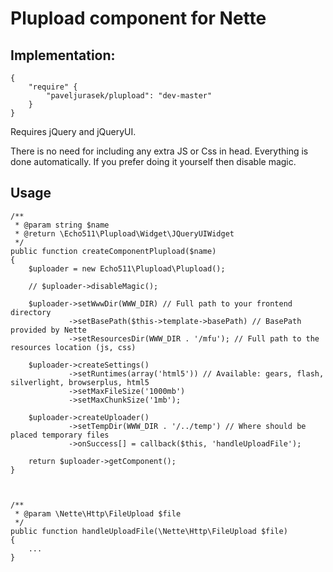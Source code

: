 Plupload component for Nette
============================

Implementation:
---------------

	{
		"require" {
			"paveljurasek/plupload": "dev-master"
		}
	}

Requires jQuery and jQueryUI.

There is no need for including any extra JS or Css in head. Everything is done automatically. If you prefer doing it yourself then disable magic.


Usage
-----

	/**
	 * @param string $name
	 * @return \Echo511\Plupload\Widget\JQueryUIWidget
	 */
    public function createComponentPlupload($name)
    {
        $uploader = new Echo511\Plupload\Plupload();

        // $uploader->disableMagic();

        $uploader->setWwwDir(WWW_DIR) // Full path to your frontend directory
                 ->setBasePath($this->template->basePath) // BasePath provided by Nette
                 ->setResourcesDir(WWW_DIR . '/mfu'); // Full path to the resources location (js, css)

        $uploader->createSettings()
                 ->setRuntimes(array('html5')) // Available: gears, flash, silverlight, browserplus, html5
                 ->setMaxFileSize('1000mb')
                 ->setMaxChunkSize('1mb');

        $uploader->createUploader()
                 ->setTempDir(WWW_DIR . '/../temp') // Where should be placed temporary files
                 ->onSuccess[] = callback($this, 'handleUploadFile');

        return $uploader->getComponent();
    }



	/**
	 * @param \Nette\Http\FileUpload $file
	 */
	public function handleUploadFile(\Nette\Http\FileUpload $file)
	{
		...
	}